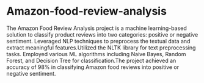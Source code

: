 # Amazon-food-review-analysis
The Amazon Food Review Analysis project is a machine learning-based solution to classify product reviews into two categories: positive or negative sentiment.
Leveraged NLP techniques to preprocess the textual data and extract meaningful features.Utilized the NLTK library for text preprocessing tasks. Employed various ML algorithms including Naive Bayes, Random Forest, and Decision Tree for classification.The project achieved an accuracy of 98% in classifying Amazon food reviews into positive or negative sentiment.


